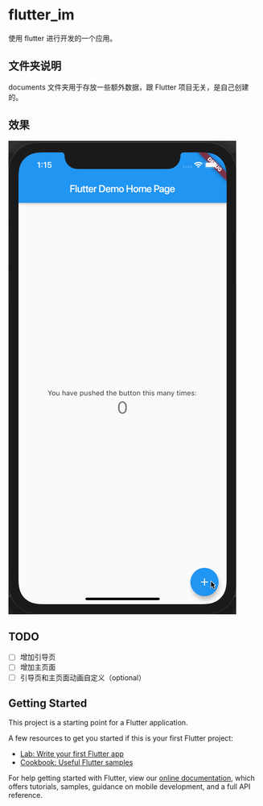 # flutter_im

使用 flutter 进行开发的一个应用。

## 文件夹说明

documents 文件夹用于存放一些额外数据，跟 Flutter 项目无关，是自己创建的。

## 效果

![演示效果 gif](./documents/run.gif)

## TODO

- [ ] 增加引导页
- [ ] 增加主页面
- [ ] 引导页和主页面动画自定义（optional）

## Getting Started

This project is a starting point for a Flutter application.

A few resources to get you started if this is your first Flutter project:

- [Lab: Write your first Flutter app](https://flutter.dev/docs/get-started/codelab)
- [Cookbook: Useful Flutter samples](https://flutter.dev/docs/cookbook)

For help getting started with Flutter, view our
[online documentation](https://flutter.dev/docs), which offers tutorials,
samples, guidance on mobile development, and a full API reference.
